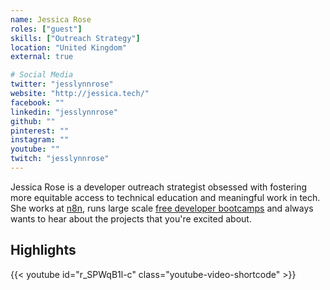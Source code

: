 ```yaml
---
name: Jessica Rose
roles: ["guest"]
skills: ["Outreach Strategy"]
location: "United Kingdom"
external: true

# Social Media
twitter: "jesslynnrose"
website: "http://jessica.tech/"
facebook: ""
linkedin: "jesslynnrose"
github: ""
pinterest: ""
instagram: ""
youtube: ""
twitch: "jesslynnrose"
---
```

<!-- markdownlint-disable MD041-->
Jessica Rose is a developer outreach strategist obsessed with fostering more equitable access to technical education and meaningful work in tech. She works at [n8n](https://n8n.io/), runs large scale [free developer bootcamps](https://www.freecodecamp.org/news/author/jessica/) and always wants to hear about the projects that you're excited about.

<!--more-->

## Highlights

{{< youtube id="r_SPWqB1l-c" class="youtube-video-shortcode" >}}
